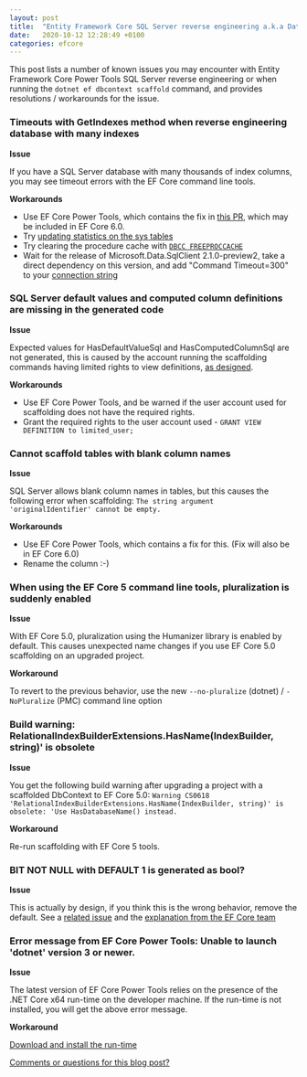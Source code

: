 ```yaml
---
layout: post
title:  "Entity Framework Core SQL Server reverse engineering a.k.a Database First gotchas (and workarounds)"
date:   2020-10-12 12:28:49 +0100
categories: efcore
---
```


This post lists a number of known issues you may encounter with Entity Framework Core Power Tools SQL Server reverse engineering or when running the `dotnet ef dbcontext scaffold` command, and provides resolutions / workarounds for the issue.

### Timeouts with GetIndexes method when reverse engineering database with many indexes

**Issue**

If you have a SQL Server database with many thousands of index columns, you may see timeout errors with the EF Core command line tools.

**Workarounds**

- Use EF Core Power Tools, which contains the fix in [this PR](https://github.com/dotnet/efcore/pull/22296), which may be included in EF Core 6.0.
- Try [updating statistics on the sys tables](https://github.com/sjh37/EntityFramework-Reverse-POCO-Code-First-Generator/wiki/Speed-up-Reverse-generating-by-updating-statistic-on-sys-tables)
- Try clearing the procedure cache with [`DBCC FREEPROCCACHE`](https://docs.microsoft.com/en-us/sql/t-sql/database-console-commands/dbcc-freeproccache-transact-sql?view=sql-server-ver15)
- Wait for the release of Microsoft.Data.SqlClient 2.1.0-preview2, take a direct dependency on this version, and add "Command Timeout=300" to your [connection string](https://github.com/dotnet/SqlClient/pull/722)

### SQL Server default values and computed column definitions are missing in the generated code

**Issue**

Expected values for HasDefaultValueSql and HasComputedColumnSql are not generated, this is caused by the account running the scaffolding commands having limited rights to view definitions, [as designed](https://docs.microsoft.com/sql/relational-databases/security/metadata-visibility-configuration?view=sql-server-ver15#benefits-and-limits-of-metadata-visibility-configuration). 

**Workarounds**
- Use EF Core Power Tools, and be warned if the user account used for scaffolding does not have the required rights.
- Grant the required rights to the user account used - `GRANT VIEW DEFINITION to limited_user;`

### Cannot scaffold tables with blank column names

**Issue**

SQL Server allows blank column names in tables, but this causes the following error when scaffolding: `The string argument 'originalIdentifier' cannot be empty.` 

**Workarounds**
- Use EF Core Power Tools, which contains a fix for this. (Fix will also be in EF Core 6.0)
- Rename the column :-) 

### When using the EF Core 5 command line tools, pluralization is suddenly enabled

**Issue**

With EF Core 5.0, pluralization using the Humanizer library is enabled by default. This causes unexpected name changes if you use EF Core 5.0 scaffolding on an upgraded project.

**Workaround**

To revert to the previous behavior, use the new `--no-pluralize` (dotnet) /  `-NoPluralize` (PMC) command line option

### Build warning: RelationalIndexBuilderExtensions.HasName(IndexBuilder, string)' is obsolete

**Issue**

You get the following build warning after upgrading a project with a scaffolded DbContext to EF Core 5.0:  `Warning CS0618  'RelationalIndexBuilderExtensions.HasName(IndexBuilder, string)' is obsolete: 'Use HasDatabaseName() instead.`

**Workaround**

Re-run scaffolding with EF Core 5 tools.

### BIT NOT NULL with DEFAULT 1 is generated as bool?

**Issue**

This is actually by design, if you think this is the wrong behavior, remove the default. See a [related issue](https://github.com/ErikEJ/EFCorePowerTools/issues/373) and the [explanation from the EF Core team](https://github.com/dotnet/efcore/issues/10840#issuecomment-362047565)

### Error message from EF Core Power Tools: Unable to launch 'dotnet' version 3 or newer.

**Issue**

The latest version of EF Core Power Tools relies on the presence of the .NET Core x64 run-time on the developer machine. If the run-time is not installed, you will get the above error message.

**Workaround**

[Download and install the run-time](https://dotnet.microsoft.com/download/dotnet-core/current/runtime)

[Comments or questions for this blog post?](https://github.com/ErikEJ/erikej.github.io/issues/21)